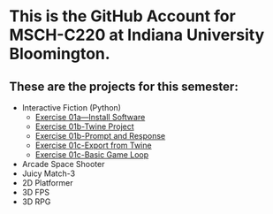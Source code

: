 # This is the GitHub Account for MSCH-C220 at Indiana University Bloomington.

## These are the projects for this semester:
 - Interactive Fiction (Python)
   - [Exercise 01a—Install Software](https://github.com/BL-MSCH-C220-F21/Exercise-01a-Install-Software)
   - [Exercise 01b-Twine Project](https://github.com/BL-MSCH-C220-F21/Exercise-01b-Twine-Project)
   - [Exercise 01b-Prompt and Response](https://github.com/BL-MSCH-C220-F21/Exercise-01b-Prompt-and-Response)
   - [Exercise 01c-Export from Twine](https://github.com/BL-MSCH-C220-F21/Exercise-01c-Export-from-Twine)
   - [Exercise 01c-Basic Game Loop](https://github.com/BL-MSCH-C220-F21/Exercise-01c-Basic-Game-Loop)
 - Arcade Space Shooter
 - Juicy Match-3
 - 2D Platformer
 - 3D FPS
 - 3D RPG
